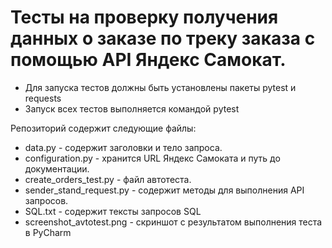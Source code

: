 # Тесты на проверку получения данных о заказе по треку заказа с помощью API Яндекс Самокат.
- Для запуска тестов должны быть установлены пакеты pytest и requests
- Запуск всех тестов выполняется командой pytest

Репозиторий содержит следующие файлы:
- data.py - содержит заголовки и тело запроса.
- configuration.py - хранится URL Яндекс Самоката и путь до документации.
- create_orders_test.py - файл автотеста.
- sender_stand_request.py - содержит методы для выполнения API запросов.
- SQL.txt - содержит тексты запросов SQL
- screenshot_avtotest.png - скриншот с результатом выполнения теста в PyCharm